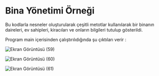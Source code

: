 # Bina Yönetimi Örneği 
Bu kodlarla nesneler oluşturularak çeşitli metotlar kullanılarak bir binanın daireleri, ev sahipleri, kiracıları ve onların bilgileri tutulup gösterildi.

Program main içerisinden çalıştırılıdığında şu çıktıları verir : 

![Ekran Görüntüsü (59)](https://github.com/esmanurgokkaya/Bina-Yonetimi/assets/114703355/12eea47b-8a9d-4ab0-9c97-a2051762297e)

![Ekran Görüntüsü (60)](https://github.com/esmanurgokkaya/Bina-Yonetimi/assets/114703355/7564167e-40fd-438c-89b4-413a5bd562bb)

![Ekran Görüntüsü (61)](https://github.com/esmanurgokkaya/Bina-Yonetimi/assets/114703355/c3a0deed-34d7-4310-8a00-1132c026971f)

